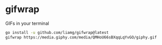 # gifwrap

GIFs in your terminal

```bash
go install -u github.com/liamg/gifwrap@latest
gifwrap https://media.giphy.com/media/QMHoU66sBXqqLqYvGO/giphy.gif
```

